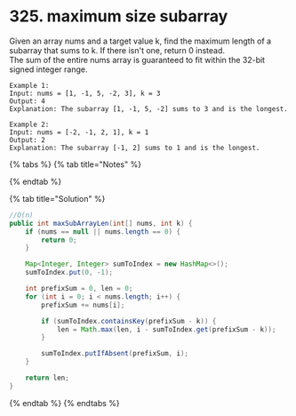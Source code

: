 # 325. maximum size subarray

Given an array nums and a target value k, find the maximum length of a subarray that sums to k. If there isn't one, return 0 instead.  
The sum of the entire nums array is guaranteed to fit within the 32-bit signed integer range.

```text
Example 1:
Input: nums = [1, -1, 5, -2, 3], k = 3
Output: 4 
Explanation: The subarray [1, -1, 5, -2] sums to 3 and is the longest.

Example 2:
Input: nums = [-2, -1, 2, 1], k = 1
Output: 2 
Explanation: The subarray [-1, 2] sums to 1 and is the longest.
```

{% tabs %}
{% tab title="Notes" %}

{% endtab %}

{% tab title="Solution" %}
```java
//O(n)
public int maxSubArrayLen(int[] nums, int k) {
    if (nums == null || nums.length == 0) {
        return 0;
    }

    Map<Integer, Integer> sumToIndex = new HashMap<>();
    sumToIndex.put(0, -1);

    int prefixSum = 0, len = 0;
    for (int i = 0; i < nums.length; i++) {
        prefixSum += nums[i];

        if (sumToIndex.containsKey(prefixSum - k)) {
            len = Math.max(len, i - sumToIndex.get(prefixSum - k));
        }

        sumToIndex.putIfAbsent(prefixSum, i);
    }

    return len;
}
```
{% endtab %}
{% endtabs %}

